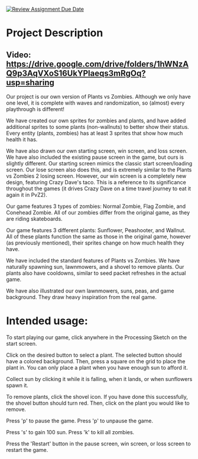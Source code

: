 [![Review Assignment Due Date](https://classroom.github.com/assets/deadline-readme-button-22041afd0340ce965d47ae6ef1cefeee28c7c493a6346c4f15d667ab976d596c.svg)](https://classroom.github.com/a/YxXKqIeT)
# Project Description

## Video: https://drive.google.com/drive/folders/1hWNzAQ9p3AqVXoS16UkYPlaeqs3mRgOq?usp=sharing

Our project is our own version of Plants vs Zombies. Although we only have one level, it is complete with waves and randomization, so (almost) every playthrough is different! 

We have created our own sprites for zombies and plants, and have added additional sprites to some plants (non-wallnuts) to better show their status. Every entity (plants, zombies) has at least 3 sprites that show how much health it has. 

We have also drawn our own starting screen, win screen, and loss screen. We have also included the existing pause screen in the game, but ours is slightly different. Our starting screen mimics the classic start screen/loading screen. Our lose screen also does this, and is extremely similar to the Plants vs Zombies 2 losing screen. However, our win screen is a completely new design, featuring Crazy Dave's taco. This is a reference to its significance throughout the games (it drives Crazy Dave on a time travel journey to eat it again it in PvZ2). 

Our game features 3 types of zombies: Normal Zombie, Flag Zombie, and Conehead Zombie. All of our zombies differ from the original game, as they are riding skateboards. 

Our game features 3 different plants: Sunflower, Peashooter, and Wallnut. All of these plants function the same as those in the original game, however (as previously mentioned), their sprites change on how much health they have. 

We have included the standard features of Plants vs Zombies. We have naturally spawning sun, lawnmowers, and a shovel to remove plants. Our plants also have cooldowns, similar to seed packet refreshes in the actual game.

We have also illustrated our own lawnmowers, suns, peas, and game background. They draw heavy inspiration from the real game. 

# Intended usage:

To start playing our game, click anywhere in the Processing Sketch on the start screen. 

Click on the desired button to select a plant. The selected button should have a colored background. Then, press a square on the grid to place the plant in. You can only place a plant when you have enough sun to afford it. 

Collect sun by clicking it while it is falling, when it lands, or when sunflowers spawn it. 

To remove plants, click the shovel icon. If you have done this successfully, the shovel button should turn red. Then, click on the plant you would like to remove. 

Press 'p' to pause the game. Press 'p' to unpause the game.

Press 's' to gain 100 sun. Press 'k' to kill all zombies. 

Press the 'Restart' button in the pause screen, win screen, or loss screen to restart the game.